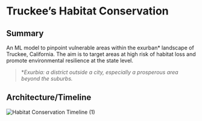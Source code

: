# Truckee’s Habitat Conservation
## Summary
An ML model to pinpoint vulnerable areas within the exurban* landscape of Truckee, California. The aim is to target areas at high risk of habitat loss and promote environmental resilience at the state level.

> **Exurbia: a district outside a city, especially a prosperous area beyond the suburbs.*

## Architecture/Timeline
![Habitat Conservation Timeline (1)](https://github.com/joaquin-mendoza8/habitat-conservation/assets/95003828/971baf5b-455a-44ef-81ab-fb9ae00e0d44)
